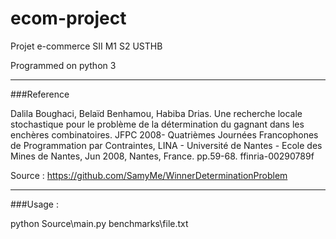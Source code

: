 # ecom-project
Projet e-commerce SII  M1 S2 USTHB

Programmed on python 3
***
###Reference

Dalila Boughaci, Belaïd Benhamou, Habiba Drias. Une recherche locale stochastique pour le problème
de la détermination du gagnant dans les enchères combinatoires. JFPC 2008- Quatrièmes Journées
Francophones de Programmation par Contraintes, LINA - Université de Nantes - Ecole des Mines de
Nantes, Jun 2008, Nantes, France. pp.59-68. ffinria-00290789f

Source : https://github.com/SamyMe/WinnerDeterminationProblem
***
###Usage :

python Source\main.py benchmarks\file.txt
